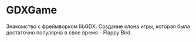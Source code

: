 # GDXGame
Знакомство с фреймворком libGDX. Создание клона игры,
которая была достаточно популярна в свое время - Flappy Bird.
